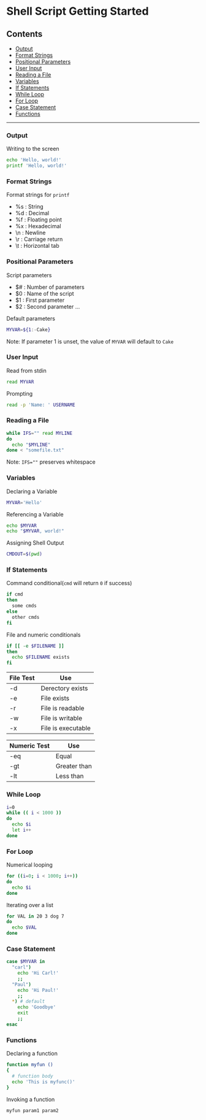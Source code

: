 # Shell Script Getting Started

## Contents

- [Output](https://github.com/ogty/shell-script-gs/blob/master/README.md#output)
- [Format Strings](https://github.com/ogty/shell-script-gs/blob/master/README.md#format-strings)
- [Positional Parameters](https://github.com/ogty/shell-script-gs/blob/master/README.md#positional-parameters)
- [User Input](https://github.com/ogty/shell-script-gs/blob/master/README.md#user-input)
- [Reading a File](https://github.com/ogty/shell-script-gs/blob/master/README.md#reading-a-file)
- [Variables](https://github.com/ogty/shell-script-gs/blob/master/README.md#variables)
- [If Statements](https://github.com/ogty/shell-script-gs/blob/master/README.md#if-statements)
- [While Loop](https://github.com/ogty/shell-script-gs/blob/master/README.md#while-loop)
- [For Loop](https://github.com/ogty/shell-script-gs/blob/master/README.md#for-loop)
- [Case Statement](https://github.com/ogty/shell-script-gs/blob/master/README.md#case-statement)
- [Functions](https://github.com/ogty/shell-script-gs/blob/master/README.md#functions)

---

### Output

Writing to the screen 

```sh
echo 'Hello, world!'
printf 'Hello, world!'
```

### Format Strings

Format strings for `printf`

- %s : String
- %d : Decimal
- %f : Floating point
- %x : Hexadecimal
- \n : Newline
- \r : Carriage return
- \t : Horizontal tab

### Positional Parameters

Script parameters

- $# : Number of parameters
- $0 : Name of the script
- $1 : First parameter
- $2 : Second parameter ...

Default parameters

```sh
MYVAR=${1:-Cake}
```

Note: If parameter 1 is unset, the value of `MYVAR` will default to `Cake`

### User Input

Read from stdin

```sh
read MYVAR
```

Prompting

```sh
read -p 'Name: ' USERNAME
```

### Reading a File

```sh
while IFS="" read MYLINE
do
  echo "$MYLINE"
done < "somefile.txt"
```

Note: `IFS=""` preserves whitespace

### Variables

Declaring a Variable

```sh
MYVAR='Hello'
```

Referencing a Variable

```sh
echo $MYVAR
echo "$MYVAR, world!"
```

Assigning Shell Output

```sh
CMDOUT=$(pwd)
```

### If Statements

Command conditional(`cmd` will return `0` if success)

```sh
if cmd
then 
  some cmds
else
  other cmds
fi
```

File and numeric conditionals

```sh
if [[ -e $FILENAME ]]
then
  echo $FILENAME exists
fi
```

| File Test | Use |
| --- | --- |
| -d | Derectory exists |
| -e | File exists |
| -r | File is readable |
| -w | File is writable |
| -x | File is executable |

| Numeric Test | Use |
| --- | --- |
| -eq | Equal |
| -gt | Greater than |
| -lt | Less than |

### While Loop

```sh
i=0
while (( i < 1000 ))
do
  echo $i
  let i++
done
```

### For Loop

Numerical looping

```sh
for ((i=0; i < 1000; i++))
do
  echo $i
done
```

Iterating over a list

```sh
for VAL in 20 3 dog 7
do
  echo $VAL
done
```

### Case Statement

```sh
case $MYVAR in
  "carl")
    echo 'Hi Carl!'
    ;;
  "Paul")
    echo 'Hi Paul!'
    ;;
  *) # default
    echo 'Goodbye'
    exit
    ;;
esac
```

### Functions

Declaring a function

```sh
function myfun ()
{
  # function body
  echo 'This is myfunc()'
}
```

Invoking a function

```
myfun param1 param2
```
